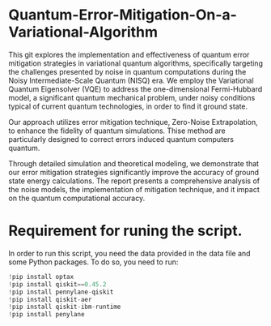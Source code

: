 # Quantum-Error-Mitigation-On-a-Variational-Algorithm

This git explores the implementation and effectiveness of quantum error mitigation strategies in variational quantum algorithms, specifically targeting the challenges presented by noise in quantum computations during the Noisy Intermediate-Scale Quantum (NISQ) era. We employ the Variational Quantum Eigensolver (VQE) to address the one-dimensional Fermi-Hubbard model, a significant quantum mechanical problem, under noisy conditions typical of current quantum technologies, in order to find it ground state.

Our approach utilizes error mitigation technique, Zero-Noise Extrapolation, to enhance the fidelity of quantum simulations. Thise method are particularly designed to correct errors induced quantum computers quantum.

Through detailed simulation and theoretical modeling, we demonstrate that our error mitigation strategies significantly improve the accuracy of ground state energy calculations. The report presents a comprehensive analysis of the noise models, the implementation of mitigation technique, and it impact on the quantum computational accuracy.


# Requirement for runing the script.

In order to run this script, you need the data provided in the data file and some Python packages. To do so, you need to run:  
```python
!pip install optax  
!pip install qiskit==0.45.2  
!pip install pennylane-qiskit  
!pip install qiskit-aer  
!pip install qiskit-ibm-runtime  
!pip install penylane  


